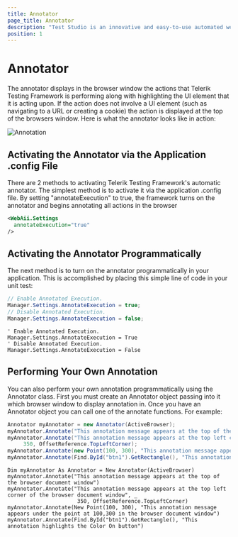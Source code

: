 ```yaml
---
title: Annotator
page_title: Annotator
description: "Test Studio is an innovative and easy-to-use automated web, WPF and load testing solution. Test Studio tests support essential technologies like ASP.NET AJAX, Silverlight, PHP and MVC. HTML5, Testing framework, functional testing, performance testing, load testing, exploratory testing, manual testing."
position: 1
---
```

# Annotator

The annotator displays in the browser window the actions that Telerik Testing Framework is performing along with highlighting the UI element that it is acting upon. If the action does not involve a UI element (such as navigating to a URL or creating a cookie) the action is displayed at the top of the browsers window. Here is what the annotator looks like in action:

![Annotation][1]

## Activating the Annotator via the Application .config File

There are 2 methods to activating Telerik Testing Framework's automatic annotator. The simplest method is to activate it via the application .config file. By setting "annotateExecution" to true, the framework turns on the annotator and begins annotating all actions in the browser

````XML
<WebAii.Settings
  annotateExecution="true"
/>
````

## Activating the Annotator Programmatically

The next method is to turn on the annotator programmatically in your application. This is accomplished by placing this simple line of code in your unit test:

````C#
// Enable Annotated Execution.
Manager.Settings.AnnotateExecution = true;
// Disable Annotated Execution.
Manager.Settings.AnnotateExecution = false;
````
````VB
' Enable Annotated Execution.
Manager.Settings.AnnotateExecution = True
' Disable Annotated Execution.
Manager.Settings.AnnotateExecution = False
````

## Performing Your Own Annotation

You can also perform your own annotation programmatically using the Annotator class. First you must create an Annotator object passing into it which browser window to display annotation in. Once you have an Annotator object you can call one of the annotate functions. For example:

````C#
Annotator myAnnotator = new Annotator(ActiveBrowser);
myAnnotator.Annotate("This annotation message appears at the top of the browser document window");
myAnnotator.Annotate("This annotation message appears at the top left corner of the browser document window",
     350, OffsetReference.TopLeftCorner);
myAnnotator.Annotate(new Point(100, 300), "This annotation message appears under the point at 100,300 in the browser document window");
myAnnotator.Annotate(Find.ById("btn1").GetRectangle(), "This annotation highlights the Color On button");
````
````VB
Dim myAnnotator As Annotator = New Annotator(ActiveBrowser)
myAnnotator.Annotate("This annotation message appears at the top of the browser document window")
myAnnotator.Annotate("This annotation message appears at the top left corner of the browser document window", _
                      350, OffsetReference.TopLeftCorner)
myAnnotator.Annotate(New Point(100, 300), "This annotation message appears under the point at 100,300 in the browser document window")
myAnnotator.Annotate(Find.ById("btn1").GetRectangle(), "This annotation highlights the Color On button")
````

[1]: images/annotator/fig1.png


